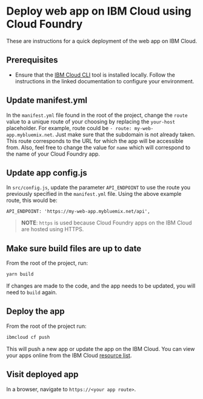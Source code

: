 # Deploy web app on IBM Cloud using Cloud Foundry

These are instructions for a quick deployment of the web app on IBM Cloud.

## Prerequisites

* Ensure that the [IBM Cloud CLI](https://cloud.ibm.com/docs/cli/index.html)
  tool is installed locally. Follow the instructions in the linked documentation to
  configure your environment.

## Update manifest.yml

In the `manifest.yml` file found in the root of the project, change the `route` value to a
unique route of your choosing by replacing the `your-host` placeholder. For example, route could be
`- route: my-web-app.mybluemix.net`. Just make sure that the subdomain is not already taken.
This route corresponds to the URL for which the app will be accessible from. Also, feel free
to change the value for `name` which will correspond to the name of your Cloud Foundry app.

## Update app config.js

In `src/config.js`, update the parameter `API_ENDPOINT` to use the route you
previously specified in the `manifest.yml` file. Using the above example route, this would be:

```
API_ENDPOINT: 'https://my-web-app.mybluemix.net/api',
```

> **NOTE**: `https` is used because Cloud Foundry apps on the IBM Cloud are hosted using HTTPS.

## Make sure build files are up to date

From the root of the project, run:
```bash
yarn build
```

If changes are made to the code, and the app needs to be updated, you will need to `build` again.

## Deploy the app

From the root of the project run:

```bash
ibmcloud cf push
```

This will push a new app or update the app on the IBM Cloud. You can view your apps online from the
IBM Cloud [resource list](https://cloud.ibm.com/resources).

## Visit deployed app

In a browser, navigate to `https://<your app route>`.
